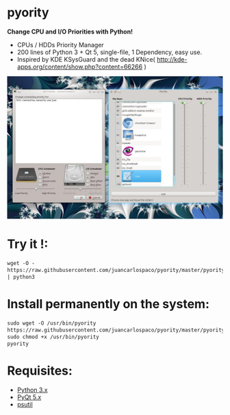 pyority
=======

**Change CPU and I/O Priorities with Python!**

- CPUs / HDDs Priority Manager
- 200 lines of Python 3 + Qt 5, single-file, 1 Dependency, easy use.
- Inspired by KDE KSysGuard and the dead KNice( http://kde-apps.org/content/show.php?content=66266 )


![screenshot](https://raw.githubusercontent.com/juancarlospaco/pyority/master/temp.jpg)


# Try it !:

```
wget -O - https://raw.githubusercontent.com/juancarlospaco/pyority/master/pyority.py | python3
```

# Install permanently on the system:

```
sudo wget -O /usr/bin/pyority https://raw.githubusercontent.com/juancarlospaco/pyority/master/pyority.py
sudo chmod +x /usr/bin/pyority
pyority
```

# Requisites:

- [Python 3.x](https://www.python.org "Python Homepage")
- [PyQt 5.x](http://www.riverbankcomputing.co.uk/software/pyqt/download5 "PyQt5 Homepage")
- [psutil](https://pypi.python.org/pypi?:action=display&name=psutil#downloads "psutil on pypi")
